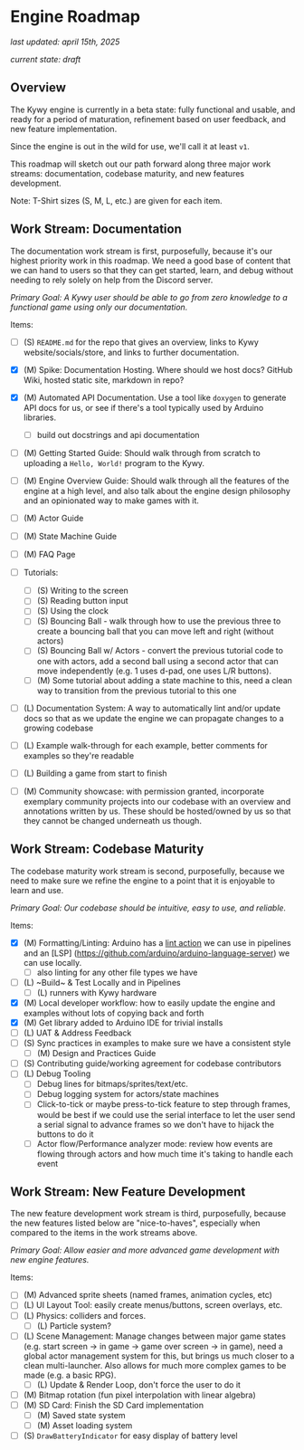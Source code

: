 <!--
SPDX-FileCopyrightText: 2025 KOINSLOT, Inc.

SPDX-License-Identifier: GPL-3.0-or-later
-->

# Engine Roadmap

_last updated: april 15th, 2025_

_current state: draft_

## Overview

The Kywy engine is currently in a beta state: fully functional and usable, and ready for a period of maturation,
refinement based on user feedback, and new feature implementation.

Since the engine is out in the wild for use, we'll call it at least `v1`.

This roadmap will sketch out our path forward along three major work streams: documentation, codebase maturity, and new
features development.

Note: T-Shirt sizes (S, M, L, etc.) are given for each item.

## Work Stream: Documentation

The documentation work stream is first, purposefully, because it's our highest priority work in this roadmap. We need a
good base of content that we can hand to users so that they can get started, learn, and debug without needing to rely
solely on help from the Discord server.

*Primary Goal: A Kywy user should be able to go from zero knowledge to a functional game using only our documentation.*

Items:

* [ ] (S) `README.md` for the repo that gives an overview, links to Kywy website/socials/store, and links to further
  documentation.
* [x] (M) Spike: Documentation Hosting. Where should we host docs? GitHub Wiki, hosted static site, markdown in repo?
* [x] (M) Automated API Documentation. Use a tool like `doxygen` to generate API docs for us, or see if there's a tool
  typically used by Arduino libraries.
  * [ ] build out docstrings and api documentation
* [ ] (M) Getting Started Guide: Should walk through from scratch to uploading a `Hello, World!` program to the Kywy.
* [ ] (M) Engine Overview Guide: Should walk through all the features of the engine at a high level, and also talk about the
  engine design philosophy and an opinionated way to make games with it.
* [ ] (M) Actor Guide
* [ ] (M) State Machine Guide
* [ ] (M) FAQ Page
* [ ] Tutorials:
  * [ ] (S) Writing to the screen
  * [ ] (S) Reading button input
  * [ ] (S) Using the clock
  * [ ] (S) Bouncing Ball - walk through how to use the previous three to create a bouncing ball that you can move left and
    right (without actors)
  * [ ] (S) Bouncing Ball w/ Actors - convert the previous tutorial code to one with actors, add a second ball using a
    second actor that can move independently (e.g. 1 uses d-pad, one uses L/R buttons).
  * [ ] (M) Some tutorial about adding a state machine to this, need a clean way to transition from the previous tutorial to
    this one
* [ ] (L) Documentation System: A way to automatically lint and/or update docs so that as we update the engine we can
  propagate changes to a growing codebase
* [ ] (L) Example walk-through for each example, better comments for examples so they're readable
* [ ] (L) Building a game from start to finish
* [ ] (M) Community showcase: with permission granted, incorporate exemplary community projects into our codebase with an
  overview and annotations written by us. These should be hosted/owned by us so that they cannot be changed underneath
  us though.


## Work Stream: Codebase Maturity

The codebase maturity work stream is second, purposefully, because we need to make sure we refine the engine to a point
that it is enjoyable to learn and use.

*Primary Goal: Our codebase should be intuitive, easy to use, and reliable.*

Items:

* [x] (M) Formatting/Linting: Arduino has a [lint action](https://github.com/arduino/arduino-lint-action) we can use in
  pipelines and an [LSP] (https://github.com/arduino/arduino-language-server) we can use locally.
  * [ ] also linting for any other file types we have
* [ ] (L) ~Build~ & Test Locally and in Pipelines
  * [ ] (L) runners with Kywy hardware
* [x] (M) Local developer workflow: how to easily update the engine and examples without lots of copying back and forth
* [x] (M) Get library added to Arduino IDE for trivial installs
* [ ] (L) UAT & Address Feedback
* [ ] (S) Sync practices in examples to make sure we have a consistent style
  * [ ] (M) Design and Practices Guide
* [ ] (S) Contributing guide/working agreement for codebase contributors
* [ ] (L) Debug Tooling
  * [ ] Debug lines for bitmaps/sprites/text/etc.
  * [ ] Debug logging system for actors/state machines
  * [ ] Click-to-tick or maybe press-to-tick feature to step through frames, would be best if we could use the serial
    interface to let the user send a serial signal to advance frames so we don't have to hijack the buttons to do it
  * [ ] Actor flow/Performance analyzer mode: review how events are flowing through actors and how much time it's taking to
    handle each event

## Work Stream: New Feature Development

The new feature development work stream is third, purposefully, because the new features listed below are
"nice-to-haves", especially when compared to the items in the work streams above.

*Primary Goal: Allow easier and more advanced game development with new engine features.*

Items:

* [ ] (M) Advanced sprite sheets (named frames, animation cycles, etc)
* [ ] (L) UI Layout Tool: easily create menus/buttons, screen overlays, etc.
* [ ] (L) Physics: colliders and forces.
  * [ ] (L) Particle system?
* [ ] (L) Scene Management: Manage changes between major game states (e.g. start screen -> in game -> game over screen -> in
  game), need a global actor management system for this, but brings us much closer to a clean multi-launcher. Also
  allows for much more complex games to be made (e.g. a basic RPG).
  * [ ] (L) Update & Render Loop, don't force the user to do it
* [ ] (M) Bitmap rotation (fun pixel interpolation with linear algebra)
* [ ] (M) SD Card: Finish the SD Card implementation
  * [ ] (M) Saved state system
  * [ ] (M) Asset loading system
* [ ] (S) `DrawBatteryIndicator` for easy display of battery level

